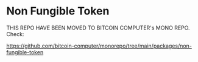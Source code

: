 # Non Fungible Token

THIS REPO HAVE BEEN MOVED TO BITCOIN COMPUTER's MONO REPO. Check:

https://github.com/bitcoin-computer/monorepo/tree/main/packages/non-fungible-token
